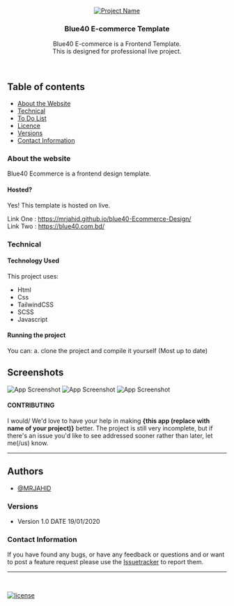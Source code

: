 <p align="center">
  <a href="blue40.com.bd">
    <img src="https://i.ibb.co/C5Wmvqm/Screenshot-from-2023-03-30-20-27-07.png" alt="Project Name">
  </a>
  <h3 align="center">Blue40 E-commerce Template</h3>

  <p align="center">
   Blue40 E-commerce is a Frontend Template. <br>
   This is designed for professional live project.
    <br>
    </p>
</p>

<br>


## Table of contents
- [About the Website](#about-the-website)
- [Technical](#technical)
- [To Do List](#to-do-list)
- [Licence](#license)
- [Versions](#versions)
- [Contact Information](#contact-information)



### About the website

Blue40 Ecommerce is a frontend design template.

#### Hosted?

Yes! This template is hosted on live.

Link One : https://mrjahid.github.io/blue40-Ecommerce-Design/  <br>
Link Two : https://blue40.com.bd/


### Technical
#### Technology Used
This project uses:
  - Html
  - Css
  - TailwindCSS
  - SCSS
  - Javascript

#### Running the project

You can:
    a. clone the project and compile it yourself (Most up to date)
    
    
## Screenshots

![App Screenshot](https://i.ibb.co/g712t0W/Screenshot-from-2023-03-30-20-49-00.png)
![App Screenshot](https://i.ibb.co/5M87JTH/Screenshot-from-2023-03-30-20-27-29.png)
![App Screenshot](https://i.ibb.co/5sn7YV5/Screenshot-from-2023-03-30-20-52-15.png)



#### CONTRIBUTING

I would/ We'd love to have your help in making  **{this app (replace with name of your project)}** better. The project is still very incomplete, but if there's an issue you'd like to see addressed sooner rather than later, let me(/us) know. 

<hr>


## Authors

- [@MRJAHID](https://www.github.com/mrjahid)


### Versions
* Version 1.0  DATE 19/01/2020



### Contact Information

If you have found any bugs, or have any feedback or questions and or want to post a feature request please use the [Issuetracker](https://github.com/mrjahid) to report them.

<hr>

<br>

[![license](https://img.shields.io/github/license/mashape/apistatus.svg?style=for-the-badge)](https://github.com/mrjahid)

